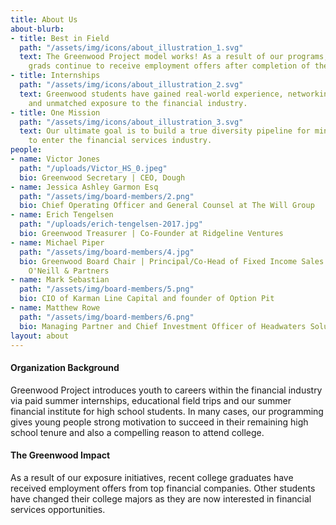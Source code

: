 ```yaml
---
title: About Us
about-blurb:
- title: Best in Field
  path: "/assets/img/icons/about_illustration_1.svg"
  text: The Greenwood Project model works! As a result of our programs, our college
    grads continue to receive employment offers after completion of their internship.
- title: Internships
  path: "/assets/img/icons/about_illustration_2.svg"
  text: Greenwood students have gained real-world experience, networking connections,
    and unmatched exposure to the financial industry.
- title: One Mission
  path: "/assets/img/icons/about_illustration_3.svg"
  text: Our ultimate goal is to build a true diversity pipeline for minority students
    to enter the financial services industry.
people:
- name: Victor Jones
  path: "/uploads/Victor_HS_0.jpeg"
  bio: Greenwood Secretary | CEO, Dough
- name: Jessica Ashley Garmon Esq
  path: "/assets/img/board-members/2.png"
  bio: Chief Operating Officer and General Counsel at The Will Group
- name: Erich Tengelsen
  path: "/uploads/erich-tengelsen-2017.jpg"
  bio: Greenwood Treasurer | Co-Founder at Ridgeline Ventures
- name: Michael Piper
  path: "/assets/img/board-members/4.jpg"
  bio: Greenwood Board Chair | Principal/Co-Head of Fixed Income Sales at Sandler
    O'Neill & Partners
- name: Mark Sebastian
  path: "/assets/img/board-members/5.png"
  bio: CIO of Karman Line Capital and founder of Option Pit
- name: Matthew Rowe
  path: "/assets/img/board-members/6.png"
  bio: Managing Partner and Chief Investment Officer of Headwaters Solutions LP
layout: about
---
```


#### Organization Background

Greenwood Project introduces youth to careers within the financial industry via paid summer internships, educational field trips and our summer financial institute for high school students. In many cases, our programming gives young people strong motivation to succeed in their remaining high school tenure and also a compelling reason to attend college.

#### The Greenwood Impact

As a result of our exposure initiatives, recent college graduates have received employment offers from top financial companies. Other students have changed their college majors as they are now interested in financial services opportunities.
